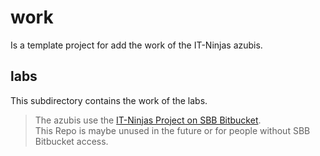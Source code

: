 # work
Is a template project for add the work of the IT-Ninjas azubis.

## labs
This subdirectory contains the work of the labs.

> The azubis use the [IT-Ninjas Project on SBB Bitbucket](https://code.sbb.ch/users/e540173/repos/it-ninjas/browse).  
> This Repo is maybe unused in the future or for people without SBB Bitbucket access.

